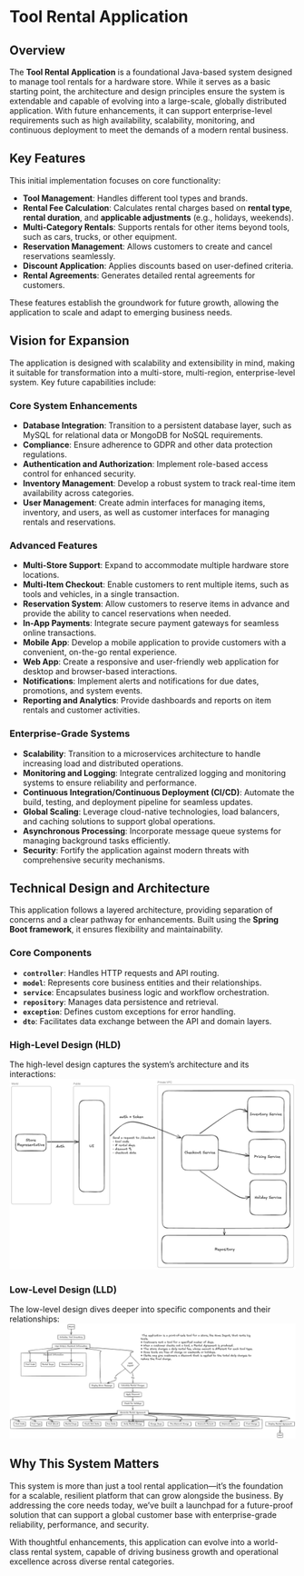# **Tool Rental Application**

## Overview
The **Tool Rental Application** is a foundational Java-based system designed to manage tool rentals for a hardware store. While it serves as a basic starting point, the architecture and design principles ensure the system is extendable and capable of evolving into a large-scale, globally distributed application. With future enhancements, it can support enterprise-level requirements such as high availability, scalability, monitoring, and continuous deployment to meet the demands of a modern rental business.

## Key Features
This initial implementation focuses on core functionality:
- **Tool Management**: Handles different tool types and brands.
- **Rental Fee Calculation**: Calculates rental charges based on **rental type**, **rental duration**, and **applicable adjustments** (e.g., holidays, weekends).
- **Multi-Category Rentals**: Supports rentals for other items beyond tools, such as cars, trucks, or other equipment.
- **Reservation Management**: Allows customers to create and cancel reservations seamlessly.
- **Discount Application**: Applies discounts based on user-defined criteria.
- **Rental Agreements**: Generates detailed rental agreements for customers.

These features establish the groundwork for future growth, allowing the application to scale and adapt to emerging business needs.

## Vision for Expansion
The application is designed with scalability and extensibility in mind, making it suitable for transformation into a multi-store, multi-region, enterprise-level system. Key future capabilities include:

### Core System Enhancements
- **Database Integration**: Transition to a persistent database layer, such as MySQL for relational data or MongoDB for NoSQL requirements.
- **Compliance**: Ensure adherence to GDPR and other data protection regulations.
- **Authentication and Authorization**: Implement role-based access control for enhanced security.
- **Inventory Management**: Develop a robust system to track real-time item availability across categories.
- **User Management**: Create admin interfaces for managing items, inventory, and users, as well as customer interfaces for managing rentals and reservations.

### Advanced Features
- **Multi-Store Support**: Expand to accommodate multiple hardware store locations.
- **Multi-Item Checkout**: Enable customers to rent multiple items, such as tools and vehicles, in a single transaction.
- **Reservation System**: Allow customers to reserve items in advance and provide the ability to cancel reservations when needed.
- **In-App Payments**: Integrate secure payment gateways for seamless online transactions.
- **Mobile App**: Develop a mobile application to provide customers with a convenient, on-the-go rental experience.
- **Web App**: Create a responsive and user-friendly web application for desktop and browser-based interactions.
- **Notifications**: Implement alerts and notifications for due dates, promotions, and system events.
- **Reporting and Analytics**: Provide dashboards and reports on item rentals and customer activities.

### Enterprise-Grade Systems
- **Scalability**: Transition to a microservices architecture to handle increasing load and distributed operations.
- **Monitoring and Logging**: Integrate centralized logging and monitoring systems to ensure reliability and performance.
- **Continuous Integration/Continuous Deployment (CI/CD)**: Automate the build, testing, and deployment pipeline for seamless updates.
- **Global Scaling**: Leverage cloud-native technologies, load balancers, and caching solutions to support global operations.
- **Asynchronous Processing**: Incorporate message queue systems for managing background tasks efficiently.
- **Security**: Fortify the application against modern threats with comprehensive security mechanisms.

## Technical Design and Architecture
This application follows a layered architecture, providing separation of concerns and a clear pathway for enhancements. Built using the **Spring Boot framework**, it ensures flexibility and maintainability.

### Core Components
- **`controller`**: Handles HTTP requests and API routing.
- **`model`**: Represents core business entities and their relationships.
- **`service`**: Encapsulates business logic and workflow orchestration.
- **`repository`**: Manages data persistence and retrieval.
- **`exception`**: Defines custom exceptions for error handling.
- **`dto`**: Facilitates data exchange between the API and domain layers.

### High-Level Design (HLD)
The high-level design captures the system’s architecture and its interactions:
![High-Level Design](resources/readme/hld.png)

### Low-Level Design (LLD)
The low-level design dives deeper into specific components and their relationships:
![Low-Level Design](resources/readme/img.png)

## Why This System Matters
This system is more than just a tool rental application—it’s the foundation for a scalable, resilient platform that can grow alongside the business. By addressing the core needs today, we’ve built a launchpad for a future-proof solution that can support a global customer base with enterprise-grade reliability, performance, and security.

With thoughtful enhancements, this application can evolve into a world-class rental system, capable of driving business growth and operational excellence across diverse rental categories.
